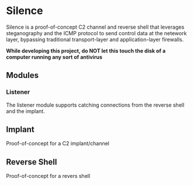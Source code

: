 # Silence
Silence is a proof-of-concept C2 channel and reverse shell that leverages steganography 
and the ICMP protocol to send control data at the netework layer, bypassing traditional
transport-layer and application-layer firewalls. 

**While developing this project, do NOT let this touch the disk of a computer running any
sort of antivirus**

## Modules

### Listener
The listener module supports catching connections from the reverse shell and the implant. 

## Implant
Proof-of-concept for a C2 implant/channel

## Reverse Shell
Proof-of-concept for a revers shell